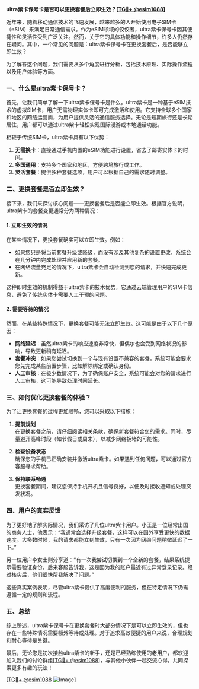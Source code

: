 **ultra紫卡保号卡是否可以更换套餐后立即生效？[[TG💪+ @esim1088](https://t.me/s/esim1088)]**

近年来，随着移动通信技术的飞速发展，越来越多的人开始使用电子SIM卡（eSIM）来满足日常通信需求。作为eSIM领域的佼佼者，ultra紫卡保号卡因其便捷性和灵活性受到广泛关注。然而，关于它的具体功能和操作细节，许多人仍然存在疑问。其中，一个常见的问题是：ultra紫卡保号卡在更换套餐后，是否能够立即生效？

为了解答这个问题，我们需要从多个角度进行分析，包括技术原理、实际操作流程以及用户体验等方面。

### 一、什么是ultra紫卡保号卡？

首先，让我们简单了解一下ultra紫卡保号卡是什么。ultra紫卡是一种基于eSIM技术的虚拟SIM卡，用户无需物理实体卡即可完成激活和使用。它支持全球多个国家和地区的网络运营商，为用户提供灵活的通信服务选择。无论是短期旅行还是长期居住，用户都可以通过ultra紫卡轻松实现国际漫游或本地通话功能。

相较于传统SIM卡，ultra紫卡具有以下优势：
1. **无需换卡**：直接通过手机内置的eSIM功能进行设置，省去了邮寄实体卡的时间。
2. **多国通用**：支持多个国家和地区，方便跨境旅行或工作。
3. **灵活套餐**：提供多种套餐选项，用户可以根据自己的需求随时调整。

### 二、更换套餐是否立即生效？

接下来，我们来探讨核心问题——更换套餐后是否能立即生效。根据官方说明，ultra紫卡的套餐变更通常分为两种情况：

#### 1. 立即生效的情况

在某些情况下，更换套餐确实可以立即生效。例如：
- 如果您只是将当前套餐升级或降级，而没有涉及其他复杂的设置更改，系统会在几分钟内完成处理并应用新的套餐。
- 在网络流量充足的情况下，ultra紫卡会自动检测到您的请求，并快速完成更新。

这种即时生效的机制得益于ultra紫卡的技术优势，它通过云端管理用户的SIM卡信息，避免了传统实体卡需要人工干预的问题。

#### 2. 需要等待的情况

然而，在某些特殊情况下，更换套餐可能无法立即生效。这可能是由于以下几个原因：
- **网络延迟**：虽然ultra紫卡的响应速度非常快，但偶尔也会受到网络状况的影响，导致更新稍有延迟。
- **套餐冲突**：如果您尝试切换到一个与现有设置不兼容的套餐，系统可能会要求您先完成某些前置步骤，比如解除绑定或确认身份。
- **人工审核**：在极少数情况下，为了确保账户安全，系统可能会对您的请求进行人工审核，这可能导致处理时间延长。

### 三、如何优化更换套餐的体验？

为了让更换套餐的过程更加顺畅，您可以采取以下措施：

1. **提前规划**  
   在更换套餐之前，请仔细阅读相关条款，确保新套餐符合您的需求。同时，尽量避开高峰时段（如节假日或周末），以减少网络拥堵的可能性。

2. **检查设备状态**  
   确保您的手机已正确安装并激活ultra紫卡。如果遇到任何问题，可以通过官方客服寻求帮助。

3. **保持联系畅通**  
   更换套餐期间，建议您保持手机开机且信号良好，以便及时接收通知或处理突发状况。

### 四、用户的真实反馈

为了更好地了解实际情况，我们采访了几位ultra紫卡用户。小王是一位经常出国的商务人士，他表示：“我通常会选择升级套餐，这样可以在国外享受更快的数据速度。大多数时候，我的请求都能立刻生效，只有一次因为网络问题稍微延迟了一下。”

另一位用户李女士则分享道：“有一次我尝试切换到一个全新的套餐，结果系统提示需要验证身份。后来客服告诉我，这是因为我的账户最近有过异常登录记录。经过核实后，他们很快帮我解决了问题。”

这些真实案例表明，尽管ultra紫卡提供了高度便利的服务，但在特定情况下仍需遵循一定的规则和流程。

### 五、总结

综上所述，ultra紫卡保号卡在更换套餐时大部分情况下是可以立即生效的，但也存在一些特殊情况需要额外等待或处理。对于追求高效便捷的用户来说，合理规划和耐心等待是关键。

最后，无论您是初次接触ultra紫卡的新手，还是已经熟练使用的老用户，都欢迎加入我们的讨论群组[[TG💪+ @esim1088](https://t.me/s/esim1088)]，与其他小伙伴一起交流心得，共同探索更多有趣的玩法！

[[TG💪+ @esim1088](https://t.me/s/esim1088) ![Image](https://i.postimg.cc/4NQfJmqS/Snipaste-2025-05-13-00-14-12.png)]